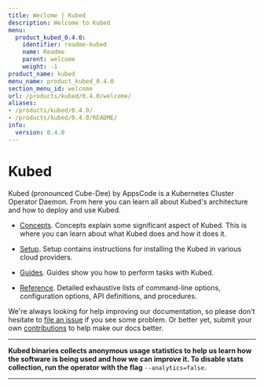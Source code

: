 ```yaml
---
title: Weclome | Kubed
description: Welcome to Kubed
menu:
  product_kubed_0.4.0:
    identifier: readme-kubed
    name: Readme
    parent: welcome
    weight: -1
product_name: kubed
menu_name: product_kubed_0.4.0
section_menu_id: welcome
url: /products/kubed/0.4.0/welcome/
aliases:
- /products/kubed/0.4.0/
- /products/kubed/0.4.0/README/
info:
  version: 0.4.0
---
```


# Kubed
Kubed (pronounced Cube-Dee) by AppsCode is a Kubernetes Cluster Operator Daemon. From here you can learn all about Kubed's architecture and how to deploy and use Kubed.

- [Concepts](/products/kubed/0.4.0/concepts/). Concepts explain some significant aspect of Kubed. This is where you can learn about what Kubed does and how it does it.

- [Setup](/products/kubed/0.4.0/setup/). Setup contains instructions for installing
  the Kubed in various cloud providers.

- [Guides](/products/kubed/0.4.0/guides/). Guides show you how to perform tasks with Kubed.

- [Reference](/products/kubed/0.4.0/reference/). Detailed exhaustive lists of
command-line options, configuration options, API definitions, and procedures.

We're always looking for help improving our documentation, so please don't hesitate to [file an issue](https://github.com/appscode/kubed/issues/new) if you see some problem. Or better yet, submit your own [contributions](/products/kubed/0.4.0/CONTRIBUTING) to help
make our docs better.

---

**Kubed binaries collects anonymous usage statistics to help us learn how the software is being used and how we can improve it. To disable stats collection, run the operator with the flag** `--analytics=false`.

---
